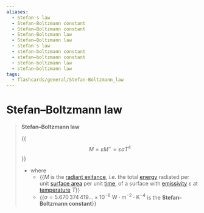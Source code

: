 ```yaml
---
aliases:
  - Stefan's law
  - Stefan-Boltzmann constant
  - Stefan–Boltzmann constant
  - Stefan-Boltzmann law
  - Stefan–Boltzmann law
  - stefan's law
  - stefan-boltzmann constant
  - stefan–boltzmann constant
  - stefan-boltzmann law
  - stefan–boltzmann law
tags:
  - flashcards/general/Stefan-Boltzmann_law
---
```


# Stefan–Boltzmann law

> __Stefan–Boltzmann law__
>
> {{$$M = \varepsilon M^\circ = \varepsilon \sigma T^4$$}}
>
> - where
>     - {{$M$ is the [radiant exitance](radiant%20exitance.md), i.e. the total [energy](energy.md) radiated per unit [surface area](area.md) per unit [time](time.md), of a surface with [emissivity](emissivity.md) $\varepsilon$ at [temperature](temperature.md) $T$}}
>     - {{$\sigma = 5.670\,374\,419\ldots \times 10^{-8} \mathrm{\ W \cdot m^{-2} \cdot K^{-4}}$ is the __Stefan–Boltzmann constant__}}
